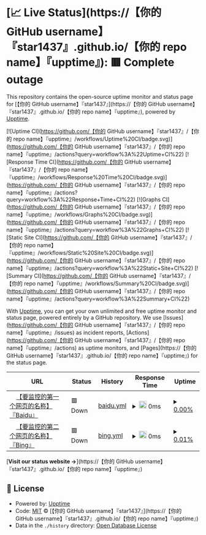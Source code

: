 # [📈 Live Status](https://【你的 GitHub username】『star1437』.github.io/【你的 repo name】『upptime』): <!--live status--> **🟥 Complete outage**

This repository contains the open-source uptime monitor and status page for [【你的 GitHub username】『star1437』](https://【你的 GitHub username】『star1437』.github.io/【你的 repo name】『upptime』), powered by [Upptime](https://github.com/upptime/upptime).

[![Uptime CI](https://github.com/【你的 GitHub username】『star1437』/【你的 repo name】『upptime』/workflows/Uptime%20CI/badge.svg)](https://github.com/【你的 GitHub username】『star1437』/【你的 repo name】『upptime』/actions?query=workflow%3A%22Uptime+CI%22)
[![Response Time CI](https://github.com/【你的 GitHub username】『star1437』/【你的 repo name】『upptime』/workflows/Response%20Time%20CI/badge.svg)](https://github.com/【你的 GitHub username】『star1437』/【你的 repo name】『upptime』/actions?query=workflow%3A%22Response+Time+CI%22)
[![Graphs CI](https://github.com/【你的 GitHub username】『star1437』/【你的 repo name】『upptime』/workflows/Graphs%20CI/badge.svg)](https://github.com/【你的 GitHub username】『star1437』/【你的 repo name】『upptime』/actions?query=workflow%3A%22Graphs+CI%22)
[![Static Site CI](https://github.com/【你的 GitHub username】『star1437』/【你的 repo name】『upptime』/workflows/Static%20Site%20CI/badge.svg)](https://github.com/【你的 GitHub username】『star1437』/【你的 repo name】『upptime』/actions?query=workflow%3A%22Static+Site+CI%22)
[![Summary CI](https://github.com/【你的 GitHub username】『star1437』/【你的 repo name】『upptime』/workflows/Summary%20CI/badge.svg)](https://github.com/【你的 GitHub username】『star1437』/【你的 repo name】『upptime』/actions?query=workflow%3A%22Summary+CI%22)

With [Upptime](https://upptime.js.org), you can get your own unlimited and free uptime monitor and status page, powered entirely by a GitHub repository. We use [Issues](https://github.com/【你的 GitHub username】『star1437』/【你的 repo name】『upptime』/issues) as incident reports, [Actions](https://github.com/【你的 GitHub username】『star1437』/【你的 repo name】『upptime』/actions) as uptime monitors, and [Pages](https://【你的 GitHub username】『star1437』.github.io/【你的 repo name】『upptime』) for the status page.

<!--start: status pages-->
<!-- This summary is generated by Upptime (https://github.com/upptime/upptime) -->
<!-- Do not edit this manually, your changes will be overwritten -->
<!-- prettier-ignore -->
| URL | Status | History | Response Time | Uptime |
| --- | ------ | ------- | ------------- | ------ |
| <img alt="" src="https://icons.duckduckgo.com/ip3/null.ico" height="13"> [【要监控的第一个网页的名称】『Baidu』](【要监控的第一个网页的域名】『https://www.baidu.com/』) | 🟥 Down | [baidu.yml](https://github.com/star1437/upptime/commits/HEAD/history/baidu.yml) | <details><summary><img alt="Response time graph" src="./graphs/baidu/response-time-week.png" height="20"> 0ms</summary><br><a href="https://【你的 GitHub username】『star1437』.github.io/【你的 repo name】『upptime』/history/baidu"><img alt="Response time 0" src="https://img.shields.io/endpoint?url=https%3A%2F%2Fraw.githubusercontent.com%2Fstar1437%2Fupptime%2FHEAD%2Fapi%2Fbaidu%2Fresponse-time.json"></a><br><a href="https://【你的 GitHub username】『star1437』.github.io/【你的 repo name】『upptime』/history/baidu"><img alt="24-hour response time 0" src="https://img.shields.io/endpoint?url=https%3A%2F%2Fraw.githubusercontent.com%2Fstar1437%2Fupptime%2FHEAD%2Fapi%2Fbaidu%2Fresponse-time-day.json"></a><br><a href="https://【你的 GitHub username】『star1437』.github.io/【你的 repo name】『upptime』/history/baidu"><img alt="7-day response time 0" src="https://img.shields.io/endpoint?url=https%3A%2F%2Fraw.githubusercontent.com%2Fstar1437%2Fupptime%2FHEAD%2Fapi%2Fbaidu%2Fresponse-time-week.json"></a><br><a href="https://【你的 GitHub username】『star1437』.github.io/【你的 repo name】『upptime』/history/baidu"><img alt="30-day response time 0" src="https://img.shields.io/endpoint?url=https%3A%2F%2Fraw.githubusercontent.com%2Fstar1437%2Fupptime%2FHEAD%2Fapi%2Fbaidu%2Fresponse-time-month.json"></a><br><a href="https://【你的 GitHub username】『star1437』.github.io/【你的 repo name】『upptime』/history/baidu"><img alt="1-year response time 0" src="https://img.shields.io/endpoint?url=https%3A%2F%2Fraw.githubusercontent.com%2Fstar1437%2Fupptime%2FHEAD%2Fapi%2Fbaidu%2Fresponse-time-year.json"></a></details> | <details><summary><a href="https://【你的 GitHub username】『star1437』.github.io/【你的 repo name】『upptime』/history/baidu">0.00%</a></summary><a href="https://【你的 GitHub username】『star1437』.github.io/【你的 repo name】『upptime』/history/baidu"><img alt="All-time uptime 0.00%" src="https://img.shields.io/endpoint?url=https%3A%2F%2Fraw.githubusercontent.com%2Fstar1437%2Fupptime%2FHEAD%2Fapi%2Fbaidu%2Fuptime.json"></a><br><a href="https://【你的 GitHub username】『star1437』.github.io/【你的 repo name】『upptime』/history/baidu"><img alt="24-hour uptime 0.00%" src="https://img.shields.io/endpoint?url=https%3A%2F%2Fraw.githubusercontent.com%2Fstar1437%2Fupptime%2FHEAD%2Fapi%2Fbaidu%2Fuptime-day.json"></a><br><a href="https://【你的 GitHub username】『star1437』.github.io/【你的 repo name】『upptime』/history/baidu"><img alt="7-day uptime 0.00%" src="https://img.shields.io/endpoint?url=https%3A%2F%2Fraw.githubusercontent.com%2Fstar1437%2Fupptime%2FHEAD%2Fapi%2Fbaidu%2Fuptime-week.json"></a><br><a href="https://【你的 GitHub username】『star1437』.github.io/【你的 repo name】『upptime』/history/baidu"><img alt="30-day uptime 0.00%" src="https://img.shields.io/endpoint?url=https%3A%2F%2Fraw.githubusercontent.com%2Fstar1437%2Fupptime%2FHEAD%2Fapi%2Fbaidu%2Fuptime-month.json"></a><br><a href="https://【你的 GitHub username】『star1437』.github.io/【你的 repo name】『upptime』/history/baidu"><img alt="1-year uptime 0.00%" src="https://img.shields.io/endpoint?url=https%3A%2F%2Fraw.githubusercontent.com%2Fstar1437%2Fupptime%2FHEAD%2Fapi%2Fbaidu%2Fuptime-year.json"></a></details>
| <img alt="" src="https://icons.duckduckgo.com/ip3/null.ico" height="13"> [【要监控的第二个网页的名称】『Bing』](【要监控的第二个网页的域名】『https://cn.bing.com/』) | 🟥 Down | [bing.yml](https://github.com/star1437/upptime/commits/HEAD/history/bing.yml) | <details><summary><img alt="Response time graph" src="./graphs/bing/response-time-week.png" height="20"> 0ms</summary><br><a href="https://【你的 GitHub username】『star1437』.github.io/【你的 repo name】『upptime』/history/bing"><img alt="Response time 0" src="https://img.shields.io/endpoint?url=https%3A%2F%2Fraw.githubusercontent.com%2Fstar1437%2Fupptime%2FHEAD%2Fapi%2Fbing%2Fresponse-time.json"></a><br><a href="https://【你的 GitHub username】『star1437』.github.io/【你的 repo name】『upptime』/history/bing"><img alt="24-hour response time 0" src="https://img.shields.io/endpoint?url=https%3A%2F%2Fraw.githubusercontent.com%2Fstar1437%2Fupptime%2FHEAD%2Fapi%2Fbing%2Fresponse-time-day.json"></a><br><a href="https://【你的 GitHub username】『star1437』.github.io/【你的 repo name】『upptime』/history/bing"><img alt="7-day response time 0" src="https://img.shields.io/endpoint?url=https%3A%2F%2Fraw.githubusercontent.com%2Fstar1437%2Fupptime%2FHEAD%2Fapi%2Fbing%2Fresponse-time-week.json"></a><br><a href="https://【你的 GitHub username】『star1437』.github.io/【你的 repo name】『upptime』/history/bing"><img alt="30-day response time 0" src="https://img.shields.io/endpoint?url=https%3A%2F%2Fraw.githubusercontent.com%2Fstar1437%2Fupptime%2FHEAD%2Fapi%2Fbing%2Fresponse-time-month.json"></a><br><a href="https://【你的 GitHub username】『star1437』.github.io/【你的 repo name】『upptime』/history/bing"><img alt="1-year response time 0" src="https://img.shields.io/endpoint?url=https%3A%2F%2Fraw.githubusercontent.com%2Fstar1437%2Fupptime%2FHEAD%2Fapi%2Fbing%2Fresponse-time-year.json"></a></details> | <details><summary><a href="https://【你的 GitHub username】『star1437』.github.io/【你的 repo name】『upptime』/history/bing">0.01%</a></summary><a href="https://【你的 GitHub username】『star1437』.github.io/【你的 repo name】『upptime』/history/bing"><img alt="All-time uptime 0.01%" src="https://img.shields.io/endpoint?url=https%3A%2F%2Fraw.githubusercontent.com%2Fstar1437%2Fupptime%2FHEAD%2Fapi%2Fbing%2Fuptime.json"></a><br><a href="https://【你的 GitHub username】『star1437』.github.io/【你的 repo name】『upptime』/history/bing"><img alt="24-hour uptime 0.01%" src="https://img.shields.io/endpoint?url=https%3A%2F%2Fraw.githubusercontent.com%2Fstar1437%2Fupptime%2FHEAD%2Fapi%2Fbing%2Fuptime-day.json"></a><br><a href="https://【你的 GitHub username】『star1437』.github.io/【你的 repo name】『upptime』/history/bing"><img alt="7-day uptime 0.01%" src="https://img.shields.io/endpoint?url=https%3A%2F%2Fraw.githubusercontent.com%2Fstar1437%2Fupptime%2FHEAD%2Fapi%2Fbing%2Fuptime-week.json"></a><br><a href="https://【你的 GitHub username】『star1437』.github.io/【你的 repo name】『upptime』/history/bing"><img alt="30-day uptime 0.01%" src="https://img.shields.io/endpoint?url=https%3A%2F%2Fraw.githubusercontent.com%2Fstar1437%2Fupptime%2FHEAD%2Fapi%2Fbing%2Fuptime-month.json"></a><br><a href="https://【你的 GitHub username】『star1437』.github.io/【你的 repo name】『upptime』/history/bing"><img alt="1-year uptime 0.01%" src="https://img.shields.io/endpoint?url=https%3A%2F%2Fraw.githubusercontent.com%2Fstar1437%2Fupptime%2FHEAD%2Fapi%2Fbing%2Fuptime-year.json"></a></details>

<!--end: status pages-->

[**Visit our status website →**](https://【你的 GitHub username】『star1437』.github.io/【你的 repo name】『upptime』)

## 📄 License

- Powered by: [Upptime](https://github.com/upptime/upptime)
- Code: [MIT](./LICENSE) © [【你的 GitHub username】『star1437』](https://【你的 GitHub username】『star1437』.github.io/【你的 repo name】『upptime』)
- Data in the `./history` directory: [Open Database License](https://opendatacommons.org/licenses/odbl/1-0/)
